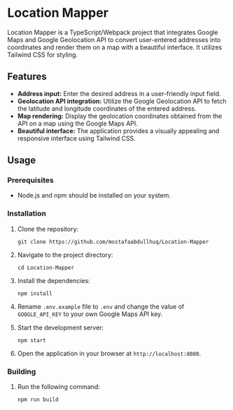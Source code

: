 # Location Mapper

Location Mapper is a TypeScript/Webpack project that integrates Google Maps and Google Geolocation API to convert user-entered addresses into coordinates and render them on a map with a beautiful interface. It utilizes Tailwind CSS for styling.

## Features

-   **Address input:** Enter the desired address in a user-friendly input field.
-   **Geolocation API integration:** Utilize the Google Geolocation API to fetch the latitude and longitude coordinates of the entered address.
-   **Map rendering:** Display the geolocation coordinates obtained from the API on a map using the Google Maps API.
-   **Beautiful interface:** The application provides a visually appealing and responsive interface using Tailwind CSS.

## Usage

### Prerequisites

-   Node.js and npm should be installed on your system.

### Installation

1. Clone the repository:

    ```shell
    git clone https://github.com/mostafaabdullhuq/Location-Mapper
    ```

2. Navigate to the project directory:

    ```shell
    cd Location-Mapper
    ```

3. Install the dependencies:

    ```shell
    npm install
    ```

4. Rename `.env.example` file to `.env` and change the value of `GOOGLE_API_KEY` to your own Google Maps API key.

5. Start the development server:

    ```shell
    npm start
    ```

6. Open the application in your browser at `http://localhost:8080`.

### Building

1. Run the following command:

    ```shell
    npm run build
    ```
